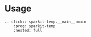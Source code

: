 # Usage

```{eval-rst}
.. click:: sparkit-temp.__main__:main
    :prog: sparkit-temp
    :nested: full
```
